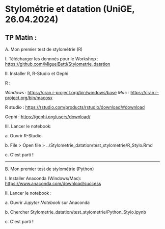 # Stylométrie et datation (UniGE, 26.04.2024)

## TP Matin :

A. Mon premier test de stylométrie (R)


I. Télécharger les donnnés pour le Workshop : https://github.com/MiguelBetti/Stylometrie_datation 


II. Installer R, R-Studio et Gephi

R : 

_Windows_ : https://cran.r-project.org/bin/windows/base
_Mac_ : https://cran.r-project.org/bin/macosx

R studio : https://rstudio.com/products/rstudio/download/#download

Gephi : https://gephi.org/users/download/


III. Lancer le notebook:

a. Ouvrir R-Studio

b. File > Open file > ../Stylometrie_datation/test_stylometrie/R_Stylo.Rmd

c. C'est parti !

***

B. Mon premier test de stylométrie (Python)


I. Installer Anaconda (Windows/Mac): https://www.anaconda.com/download/success


II. Lancer le notebook :

a. Ouvrir _Jupyter Notebook_ sur Anaconda

b. Chercher Stylometrie_datation/test_stylometrie/Python_Stylo.ipynb

c. C'est parti !


